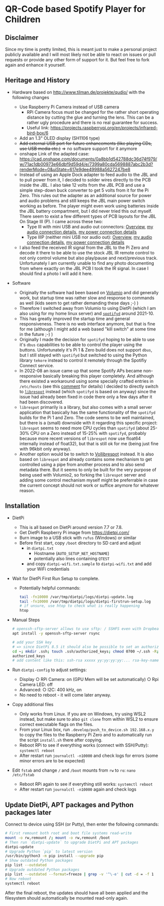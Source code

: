 # QR-Code based Spotify Player for Children


## Disclaimer

Since my time is pretty limited, this is meant just to make a personal project publicly available and I will most likely not be able to react on issues or pull requests or provide any other form of support for it. But feel free to fork again and enhance it yourself.


## Heritage and History

- Hardware based on http://www.tilman.de/projekte/qudio/ with the following changes
  - Use Raspberry Pi Camera instead of USB camera
    - RPi Camera focus must be changed for the rather short operating distance by cutting the glue and turning the lens. This can be a rather ugly procedure and there is no real guarantee for success.
    - Useful link: https://projects.raspberrypi.org/en/projects/infrared-bird-box/6
  - Add an 1.3" OLED display (SH1106 type)
  - ~~Add external USB port for future enhancements (like playing CDs, use USB media etc.)~~ => no software support for it anymore
  - onshape Link of the adapted case: https://cad.onshape.com/documents/0a8bb1d542788dc36d74f979/w/71ac1db00973e66dbf9d59d4/e/7399a80cda5698887abc2b3d?renderMode=0&uiState=617e9dee49988a5627247be8
  - Instead of using an Apple Dock adapter to feed audio to the JBL and to pull power from it, I decided to solder wires directly to the PCB inside the JBL. I also take 12 volts from the JBL PCB and use a simple step-down buck converter to get 5 volts from it for the Pi Zero. This rules out the adapter as an additional source for power and audio problems and still keeps the JBL main power switch working as before. The player might even work using batteries inside the JBL battery compartment, but I did never tried this out myself.  
  There seem to exist a few different types of PCB layouts for the JBL On Stage III (P). I came across these two:
    - Type III with mini USB and audio out connectors: [Overview](.media/JBL_Type_III_Overview.jpg), [my audio connection details](.media/JBL_Type_III_AudioConnection.jpg), [my power connection details](.media/JBL_Type_III_PowerConnection.jpg)
    - Type IIIP (neither mini USB nor audio out): [Overview](.media/JBL_Type_IIIP_Overview.jpg), [my audio connection details](.media/JBL_Type_IIIP_AudioConnection.jpg), [my power connection details](.media/JBL_Type_IIIP_PowerConnection.jpg)
  - I also feed the received IR signal from the JBL to the Pi Zero and decode it there to be able to use the stock JBL IR remote control to not only control volume but also play/pause and next/previous track. Unfortunately I am currently unable to find any photo documenting from where exactly on the JBL PCB I took the IR signal. In case I should find a photo I will add it here.

- Software
  - Originally the software had been based on [Volumio](https://volumio.com) and did generally work, but startup time was rather slow and response to commands as well (kids seem to get rather demanding these days ;-) )
  - Therefore I switched away from Volumio to using DietPi (which I am also using for my home linux server) and [`spotifyd`](https://github.com/Spotifyd/spotifyd) around 2021-10.
  - This has greatly improved the startup time and general responsiveness. There is no web interface anymore, but that is fine for me (although I might add a web based "kill switch" at some time in the future ;-) )
  - Originally I made the decision for `spotifyd` hoping to be able to use it's `dbus` capabilities to be able to control the player using the buttons. Unfortunately it's Pi 1 & Zero build does not support `dbus`, but I still stayed with `spotifyd` but switched to using the Python library `tekore` instead to control it remotely through the Spotifiy Connect service.
  - In 2022-08 an issue came up that some Spotify APs became non-responsive basically breaking this player completely. And although there existed a workaround using some specially crafted entries in `/etc/hosts` (see this [comment](https://github.com/librespot-org/librespot/issues/972#issuecomment-1195907706) for details) I decided to directly switch to [`librespot`](https://github.com/librespot-org/librespot) instead (which `spotifyd` is based on anyway) since the issue had already been fixed in code there only a few days after it had been discovered.
  - `librespot` primarily is a library, but also comes with a small server application that basically has the same functionality of the `spotifyd` builds for the Pi 1 and Zero. The code seems to be well maintained, but there is a (small) downside with it regarding this specific project: `librespot` seems to need more CPU cycles than `spotifyd` (about 25-30% CPU on a Zero instead of 15-25% with `spotifyd`, probably because more recent versions of `librespot` now use float64 internally instead of float32), but that is still ok for me (being just fine with 96kbit only anyway).
  - Another option would be to switch to [Vollibrespot](https://github.com/ashthespy/Vollibrespot) instead. It is also based on `librespot` and already contains some mechanism to get controlled using a pipe from another process and to also send metadata there. But it seems to only be built for the very purpose of being used with Volumio2, so forking the `librespot` server and adding some control mechanism myself might be preferrable in case the current concept should not work or suffice anymore for whatever reason.


## Installation

- DietPi
  - This is all based on DietPi around version 7.7 or 7.8.
  - Get DietPi Raspberry Pi image from https://dietpi.com/
  - Burn image to a USB stick with `rufus` (Windows) or similar
  - Before first start, copy `/boot` directory to SD card and adjust
    - in `dietpi.txt`
      - Hostname (`AUTO_SETUP_NET_HOSTNAME`)
      - potentially also lines containing `QTEST`
    - and copy `dietpi-wifi.txt.sample` to `dietpi-wifi.txt` and add your WiFi credentials

- Wait for DietPi First Run Setup to complete.
  - Potentially helpful commands:
    ```sh
    tail -fn10000 /var/tmp/dietpi/logs/dietpi-update.log
    tail -fn10000 /var/tmp/dietpi/logs/dietpi-firstrun-setup.log
    # if unsure, use htop to check what is really happening
    htop
    ```

- Manual Steps
  ```sh
  # openssh-sftp-server allows to use sftp: / SSHFS even with Dropbear, rsync to copy files
  apt install -y openssh-sftp-server rsync

  # add your SSH key
  # => since DietPi 8.5 it should also be possible to set an authorized SSH key using AUTO_SETUP_SSH_PUBKEY in `/boot/dietpi.txt` before first boot (see above)
  cd ~; mkdir .ssh; touch .ssh/authorized_keys; chmod 0700 ~/.ssh -R; chown root:root ~/.ssh -R; nano .ssh/
  authorized_keys
  # add content like this: ssh-rsa xxxxx yy:yy:yy:yy:... rsa-key-name
  ```

- Run `dietpi-config` to adjust settings:
  - Display
    ○ RPi Camera: on (GPU Mem will be set automatically)
    ○ Rpi Camera LED: off
  - Advanced:
    ○ I2C: 400 kHz, on
  - No need to reboot - it will come later anyway.

- Copy additional files
  - Only works from Linux. If you are on Windows, try using WSL2 instead, but make sure to also `git clone` from within WSL2 to ensure correct executable flags on the files.
  - From your Linux box, run `.develop/push_to_device.sh 192.168.x.y` to copy the files to the Raspberry Pi Zero and to automatically run the script `install.sh` there after copying.
  - Reboot RPi to see if everything works (connect with SSH/Putty): `systemctl reboot`
  - After restart run `journalctl -n10000` and check logs for errors (some minor errors are to be expected)

- Edit `fstab` and change `/` and `/boot` mounts from `rw` to `ro`: `nano /etc/fstab`
  - Reboot RPi again to see if everything still works: `systemctl reboot`
  - After restart run `journalctl -n10000` again and check logs


## Update DietPi, APT packages and Python packages later
Connect to device using SSH (or Putty), then enter the following commands:  
```bash
# First remount both root and boot file systems read-write
mount -o rw,remount /; mount -o rw,remount /boot
# Then run `dietpi-update` to upgrade DietPi and APT packages
dietpi-update
# Upgrade Python `pip` to latest version
/usr/bin/python3 -m pip install --upgrade pip
# Show outdated Python packages
pip list --outdated
# Upgrade outdated Python packages
pip list --outdated --format=freeze | grep -v '^\-e' | cut -d = -f 1  | xargs -n1 pip install -U
# Now reboot
systemctl reboot
```
After the final reboot, the updates should have all been applied and the filesystem should automatically be mounted read-only again.
